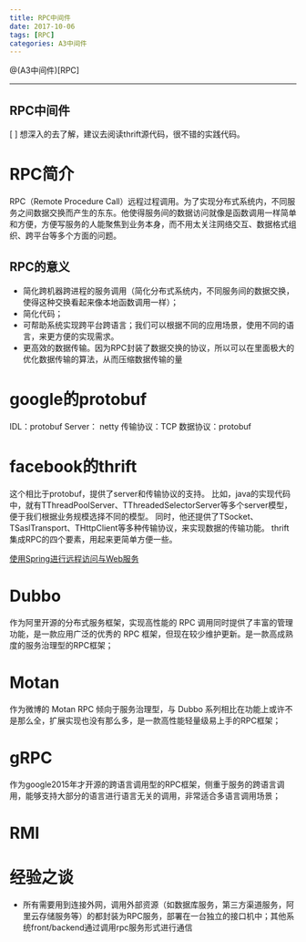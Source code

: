 ```yaml
---
title: RPC中间件
date: 2017-10-06
tags: [RPC]
categories: A3中间件
---
```


@(A3中间件)[RPC]

- - -
<!-- more --> 

RPC中间件
---

[ ]  想深入的去了解，建议去阅读thrift源代码，很不错的实践代码。

# RPC简介
RPC（Remote Procedure Call）远程过程调用。为了实现分布式系统内，不同服务之间数据交换而产生的东东。他使得服务间的数据访问就像是函数调用一样简单和方便，方便写服务的人能聚焦到业务本身，而不用太关注网络交互、数据格式组织、跨平台等多个方面的问题。

## RPC的意义
* 简化跨机器跨进程的服务调用（简化分布式系统内，不同服务间的数据交换，使得这种交换看起来像本地函数调用一样）；
* 简化代码；
* 可帮助系统实现跨平台跨语言；我们可以根据不同的应用场景，使用不同的语言，来更方便的实现需求。
* 更高效的数据传输。因为RPC封装了数据交换的协议，所以可以在里面极大的优化数据传输的算法，从而压缩数据传输的量

# google的protobuf
IDL：protobuf
Server： netty
传输协议：TCP
数据协议：protobuf

# facebook的thrift
这个相比于protobuf，提供了server和传输协议的支持。
比如，java的实现代码中，就有TThreadPoolServer、TThreadedSelectorServer等多个server模型，便于我们根据业务规模选择不同的模型。
同时，他还提供了TSocket、TSaslTransport、THttpClient等多种传输协议，来实现数据的传输功能。
thrift 集成RPC的四个要素，用起来更简单方便一些。

[使用Spring进行远程访问与Web服务](http://www.shouce.ren/api/spring2.5/ch17.html)
 
# Dubbo
作为阿里开源的分布式服务框架，实现高性能的 RPC 调用同时提供了丰富的管理功能，是一款应用广泛的优秀的 RPC 框架，但现在较少维护更新。是一款高成熟度的服务治理型的RPC框架；
# Motan
作为微博的 Motan RPC 倾向于服务治理型，与 Dubbo 系列相比在功能上或许不是那么全，扩展实现也没有那么多，是一款高性能轻量级易上手的RPC框架；
# gRPC
作为google2015年才开源的跨语言调用型的RPC框架，侧重于服务的跨语言调用，能够支持大部分的语言进行语言无关的调用，非常适合多语言调用场景；

# RMI

# 经验之谈
* 所有需要用到连接外网，调用外部资源（如数据库服务，第三方渠道服务，阿里云存储服务等）的都封装为RPC服务，部署在一台独立的接口机中；其他系统front/backend通过调用rpc服务形式进行通信



